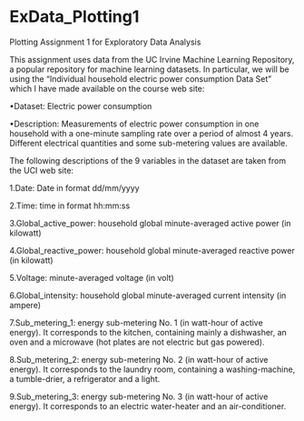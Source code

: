 # ExData_Plotting1
Plotting Assignment 1 for Exploratory Data Analysis

This assignment uses data from the UC Irvine Machine Learning Repository, a popular repository for machine learning datasets. In particular, we will be using the “Individual household electric power consumption Data Set” which I have made available on the course web site:


•Dataset: Electric power consumption


•Description: Measurements of electric power consumption in one household with a one-minute sampling rate over a period of almost 4 years. Different electrical quantities and some sub-metering values are available.

The following descriptions of the 9 variables in the dataset are taken from the UCI web site:


1.Date: Date in format dd/mm/yyyy


2.Time: time in format hh:mm:ss


3.Global_active_power: household global minute-averaged active power (in kilowatt)


4.Global_reactive_power: household global minute-averaged reactive power (in kilowatt)


5.Voltage: minute-averaged voltage (in volt)


6.Global_intensity: household global minute-averaged current intensity (in ampere)


7.Sub_metering_1: energy sub-metering No. 1 (in watt-hour of active energy). It corresponds to the kitchen, containing mainly a dishwasher, an oven and a microwave (hot plates are not electric but gas powered).


8.Sub_metering_2: energy sub-metering No. 2 (in watt-hour of active energy). It corresponds to the laundry room, containing a washing-machine, a tumble-drier, a refrigerator and a light.


9.Sub_metering_3: energy sub-metering No. 3 (in watt-hour of active energy). It corresponds to an electric water-heater and an air-conditioner.


